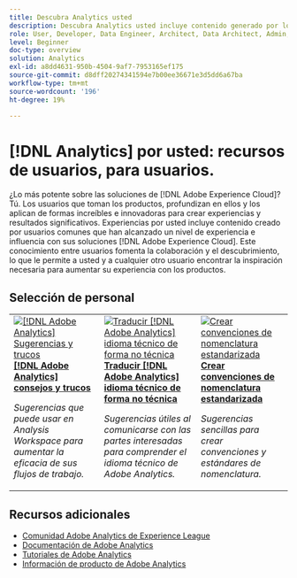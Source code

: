 ```yaml
---
title: Descubra Analytics usted
description: Descubra Analytics usted incluye contenido generado por los usuarios y creado por usuarios habituales que han adquirido un nivel de experiencia e influencia con sus conocimientos de Adobe Analytics.
role: User, Developer, Data Engineer, Architect, Data Architect, Admin, Leader
level: Beginner
doc-type: overview
solution: Analytics
exl-id: a8dd4631-950b-4504-9af7-7953165ef175
source-git-commit: d8dff20274341594e7b00ee36671e3d5dd6a67ba
workflow-type: tm+mt
source-wordcount: '196'
ht-degree: 19%

---
```


# [!DNL Analytics] por usted: recursos de usuarios, para usuarios.

¿Lo más potente sobre las soluciones de [!DNL Adobe Experience Cloud]? Tú. Los usuarios que toman los productos, profundizan en ellos y los aplican de formas increíbles e innovadoras para crear experiencias y resultados significativos. Experiencias por usted incluye contenido creado por usuarios comunes que han alcanzado un nivel de experiencia e influencia con sus soluciones [!DNL Adobe Experience Cloud]. Este conocimiento entre usuarios fomenta la colaboración y el descubrimiento, lo que le permite a usted y a cualquier otro usuario encontrar la inspiración necesaria para aumentar su experiencia con los productos.

<div id="recs-overview-body-1"></div>
<div id="recs-overview-body-2"></div>
<div id="recs-overview-body-3"></div>
<div id="recs-overview-body-4"></div>
<div id="recs-overview-body-5"></div>
<div id="recs-overview-body-6"></div>

<div id="staff-picks-section">

## Selección de personal

<table>
<tr>
  <td>
    <a href="/help/analytics/analysis-workspace/tips-and-tricks/right-click-tips-and-tricks-for-more-efficient-workflows.md">
      <img alt="[!DNL Adobe Analytics] Sugerencias y trucos" src="https://video.tv.adobe.com/v/3417736?format=jpeg" />
    </a>
    <div>
      <a href="/help/analytics/analysis-workspace/tips-and-tricks/right-click-tips-and-tricks-for-more-efficient-workflows.md">
    <strong>[!DNL Adobe Analytics] consejos y trucos</strong>
    </a>
    </div>
    <p>
    <em>Sugerencias que puede usar en Analysis Workspace para aumentar la eficacia de sus flujos de trabajo.</em>
    <p>
  </td>
  <td>
    <a href="/help/marketo/programs/email-programs.md">
      <img alt="Traducir [!DNL Adobe Analytics] idioma técnico de forma no técnica" src="https://video.tv.adobe.com/v/342066?format=jpeg" />
    </a>
    <div>
      <a href="/help/analytics/administration/key-admin-skills/translating-adobe-analytics-technical-language.md">
    <strong>Traducir [!DNL Adobe Analytics] idioma técnico de forma no técnica</strong>
    </a>
    </div>
    <p>
    <em>Sugerencias útiles al comunicarse con las partes interesadas para comprender el idioma técnico de Adobe Analytics.</em>
    <p>
  </td>
  <td>
    <a href="/help/analytics/administration/admin-tips/create-standardized-naming-conventions.md">
      <img alt="Crear convenciones de nomenclatura estandarizada" src="https://cdn.experienceleague.adobe.com/thumb/10531.jpg?lang=es" />
    </a>
    <div>
      <a href="/help/analytics/administration/admin-tips/create-standardized-naming-conventions.md">
    <strong>Crear convenciones de nomenclatura estandarizada</strong>
    </a>
    </div>
    <p>
    <em>Sugerencias sencillas para crear convenciones y estándares de nomenclatura.</em>
    <p>
  </td>
</tr>
</table>

</div>

## Recursos adicionales

* [Comunidad Adobe Analytics de Experience League](https://experienceleaguecommunities.adobe.com/t5/adobe-analytics/ct-p/adobe-analytics-community?profile.language=es)
* [Documentación de Adobe Analytics](https://experienceleague.adobe.com/docs/analytics.html?lang=es)
* [Tutoriales de Adobe Analytics](https://experienceleague.adobe.com/docs/analytics-learn/tutorials/overview.html?lang=es)
* [Información de producto de Adobe Analytics](https://business.adobe.com/products/analytics/adobe-analytics.html)

